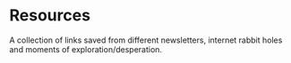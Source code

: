 # Resources
A collection of links saved from different newsletters, internet rabbit holes and moments of exploration/desperation.

